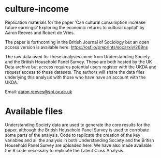 # culture-income
Replication materials for the paper 'Can cultural consumption increase future earnings? Exploring the economic returns to cultural capital' by Aaron Reeves and Robert de Vries.

The paper is forthcoming in the British Journal of Sociology but an open access version is available here: https://osf.io/preprints/socarxiv/268ns

The raw data used for these analyses come from Understanding Society and the British Household Panel Survey. 
These are both hosted by the UK Data archive but access requires potential users register with the UKDA and request access to these datasets. 
The authors will share the data files underlying this analysis with those who have have an account with the UKDA.

Email: aaron.reeves@spi.ox.ac.uk

# Available files

Understanding Society data are used to generate the core results for the paper, although the British Household Panel Survey is used to corrobate some parts of the analysis. 
Code to replicate the creation of the key variables and all the analysis in both Understanding Society and the British Household Panel Survey are uploaded here. 
We have also made available the R code necessary to replicate the Latent Class Analysis. 
